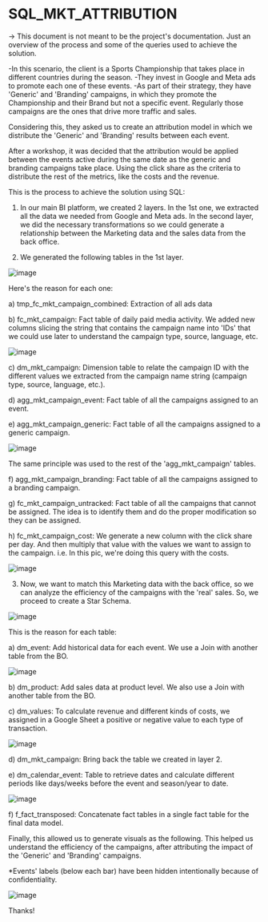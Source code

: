 # SQL_MKT_ATTRIBUTION

-> This document is not meant to be the project's documentation. Just an overview of the process and some of the queries used to achieve the solution.

-In this scenario, the client is a Sports Championship that takes place in different countries during the season. 
-They invest in Google and Meta ads to promote each one of these events.
-As part of their strategy, they have 'Generic' and 'Branding' campaigns, in which they promote the Championship and their Brand but not a specific event. Regularly those campaigns are the ones that drive more traffic and sales.

Considering this, they asked us to create an attribution model in which we distribute the 'Generic' and 'Branding' results between each event. 

After a workshop, it was decided that the attribution would be applied between the events active during the same date as the generic and branding campaigns take place. Using the click share as the criteria to distribute the rest of the metrics, like the costs and the revenue. 

This is the process to achieve the solution using SQL:

1) In our main BI platform, we created 2 layers. In the 1st one, we extracted all the data we needed from Google and Meta ads.
   In the second layer, we did the necessary transformations so we could generate a relationship between the Marketing data and the sales data from the back office. 

2) We generated the following tables in the 1st layer. 

![image](https://github.com/andreszetaeme/SQL_MKT_ATTRIBUTION/assets/104032549/acedcd7a-a2a7-47d8-9d9f-c84ef284c681)

Here's the reason for each one:

a) tmp_fc_mkt_campaign_combined: Extraction of all ads data

b) fc_mkt_campaign: Fact table of daily paid media activity. We added new columns slicing the string that contains the campaign name into 'IDs' that we could use later to understand the campaign type, source, language, etc.

![image](https://github.com/andreszetaeme/SQL_MKT_ATTRIBUTION/assets/104032549/b7e259dc-7333-43a1-83a2-d7499be8f3ec)

c) dm_mkt_campaign: Dimension table to relate the campaign ID with the different values we extracted from the campaign name string (campaign type, source, language, etc.). 

d) agg_mkt_campaign_event: Fact table of all the campaigns assigned to an event.

e) agg_mkt_campaign_generic: Fact table of all the campaigns assigned to a generic campaign.

![image](https://github.com/andreszetaeme/SQL_MKT_ATTRIBUTION/assets/104032549/d185bb6d-2fd7-49d8-8370-3d8a30e3916c)

The same principle was used to the rest of the 'agg_mkt_campaign' tables.

f) agg_mkt_campaign_branding: Fact table of all the campaigns assigned to a branding campaign.

g) fc_mkt_campaign_untracked: Fact table of all the campaigns that cannot be assigned. The idea is to identify them and do the proper modification so they can be assigned. 

h) fc_mkt_campaign_cost: We generate a new column with the click share per day. And then multiply that value with the values we want to assign to the campaign. i.e. In this pic, we're doing this query with the costs.

![image](https://github.com/andreszetaeme/SQL_MKT_ATTRIBUTION/assets/104032549/be249ecf-9f72-4c38-924e-27ae8084fcfa)

3) Now, we want to match this Marketing data with the back office, so we can analyze the efficiency of the campaigns with the 'real' sales.
   So, we proceed to create a Star Schema. 

![image](https://github.com/andreszetaeme/SQL_MKT_ATTRIBUTION/assets/104032549/02c6c7e6-63ad-4ed7-b187-5a81ead8e008)

This is the reason for each table:

a) dm_event: Add historical data for each event. We use a Join with another table from the BO. 

![image](https://github.com/andreszetaeme/SQL_MKT_ATTRIBUTION/assets/104032549/ccd5c196-72e4-4967-9c12-a383899c16fd)

b) dm_product: Add sales data at product level. We also use a Join with another table from the BO. 

c) dm_values: To calculate revenue and different kinds of costs, we assigned in a Google Sheet a positive or negative value to each type of transaction.

![image](https://github.com/andreszetaeme/SQL_MKT_ATTRIBUTION/assets/104032549/c725b487-b6b2-428d-89c5-272c384fefb4)

d) dm_mkt_campaign: Bring back the table we created in layer 2.

e) dm_calendar_event: Table to retrieve dates and calculate different periods like days/weeks before the event and season/year to date.

![image](https://github.com/andreszetaeme/SQL_MKT_ATTRIBUTION/assets/104032549/d636bdd4-d27d-4511-abb8-d92effa3ff23)

f) f_fact_transposed: Concatenate fact tables in a single fact table for the final data model.

Finally, this allowed us to generate visuals as the following. This helped us understand the efficiency of the campaigns, after attributing the impact of the 'Generic' and 'Branding' campaigns.

*Events' labels (below each bar) have been hidden intentionally because of confidentiality. 

![image](https://github.com/andreszetaeme/SQL_MKT_ATTRIBUTION/assets/104032549/6f797cfb-53d2-4bab-b5ca-f4ca329b6285)

Thanks!
